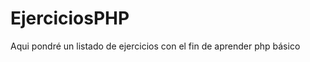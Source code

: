 EjerciciosPHP
=============

Aqui pondré un listado de ejercicios con el fin de aprender php básico
